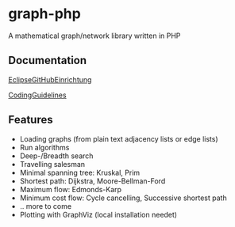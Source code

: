 # graph-php
A mathematical graph/network library written in PHP

## Documentation
[EclipseGitHubEinrichtung](https://github.com/Flos/graph-php/wiki/EclipseGitHubEinrichtung)

[CodingGuidelines](https://github.com/Flos/graph-php/wiki/CodingGuidelines)

## Features
* Loading graphs (from plain text adjacency lists or edge lists)
* Run algorithms
 * Deep-/Breadth search
 * Travelling salesman
 * Minimal spanning tree: Kruskal, Prim
 * Shortest path: Dijkstra, Moore-Bellman-Ford
 * Maximum flow: Edmonds-Karp
 * Minimum cost flow: Cycle cancelling, Successive shortest path
 * .. more to come
* Plotting with GraphViz (local installation needet)
